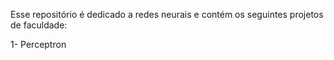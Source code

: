 Esse repositório é dedicado a redes neurais e contém os seguintes projetos de faculdade:

1- Perceptron
